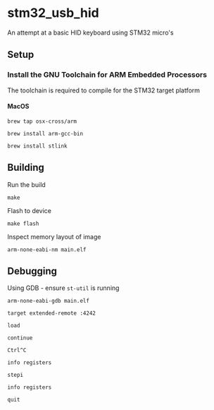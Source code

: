 # stm32_usb_hid

An attempt at a basic HID keyboard using STM32 micro's

## Setup

### Install the GNU Toolchain for ARM Embedded Processors

The toolchain is required to compile for the STM32 target platform

#### MacOS

``` {.bash}
brew tap osx-cross/arm

brew install arm-gcc-bin

brew install stlink
```

## Building

Run the build

``` {.bash}
make
```

Flash to device

``` {.bash}
make flash
```

Inspect memory layout of image

``` {.bash}
arm-none-eabi-nm main.elf
```

## Debugging

Using GDB - ensure `st-util` is running

``` {.bash}
arm-none-eabi-gdb main.elf

target extended-remote :4242

load

continue

Ctrl^C

info registers

stepi

info registers

quit
```
